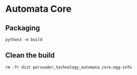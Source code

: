 # Automata Core

## Packaging
`python3 -m build`

## Clean the build
`rm -fr dist persuader_technology_automata_core.egg-info`
